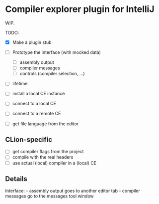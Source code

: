 # Compiler explorer plugin for IntelliJ

WIP.

TODO:
- [x] Make a plugin stub
- [ ] Prototype the interface (with mocked data)
  - [ ] assembly output
  - [ ] compiler messages
  - [ ] controls (compiler selection, ...)
- [ ] lifetime


- [ ] install a local CE instance
- [ ] connect to a local CE
- [ ] connect to a remote CE

- [ ] get file language from the editor

## CLion-specific
- [ ] get compiler flags from the project
- [ ] compile with the real headers
- [ ] use actual (local) compiler in a (local) CE

## Details

Interface:
    - assembly output goes to another editor tab
    - compiler messages go to the messages tool window